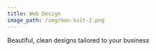 ```yaml
---
title: Web Design
image_path: /img/man-suit-2.png
---
```


Beautiful, clean designs tailored to your business